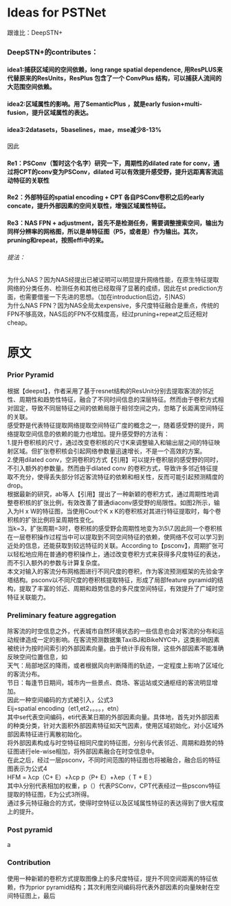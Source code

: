 # Ideas for PSTNet
跟谁比：DeepSTN+  
### DeepSTN+的contributes：

#### idea1:捕获区域间的空间依赖，long range spatial dependence, 用ResPLUS来代替原来的ResUnits，ResPlus 包含了一个 ConvPlus 结构，可以捕获人流间的大范围空间依赖。

#### idea2:区域属性的影响。用了SemanticPlus ，就是early fusion+multi-fusion，提升区域属性的表达。

#### idea3:2datasets，5baselines，mae，mse减少8-13%

因此
#### Re1：PSConv（暂时这个名字）研究一下，周期性的dilated rate for conv，通过将CPT的conv变为PSConv，dilated 可以有效提升感受野，提升远距离客流运动特征的关联性


#### Re2：外部特征的spatial encoding + CPT 各自PSConv卷积之后的early concate，提升外部因素的空间关联性，增强区域属性特征。

#### Re3：NAS FPN + adjustment，首先不是检测任务，需要调整搜索空间，输出为同样分辨率的网格图，所以是单特征图（P5，或者是）作为输出。其次，pruning和repeat，按照effi中的来。

###### 提法：
为什么NAS？因为NAS经提出已被证明可以明显提升网络性能，在原生特征提取网络的分类任务、检测任务和其他已经取得了显著的成绩，因此在st prediction方面，也需要借鉴一下先进的思想。（加在introduction后边，引NAS）  
为什么NAS FPN？因为NAS全局太expensive，多尺度特征融合是重点，传统的FPN不够高效，NAS后的FPN不仅精度高，经过pruning+repeat之后还相对cheap。  


# 原文
### Prior Pyramid
根据【deepst】，作者采用了基于resnet结构的ResUnit分别去提取客流的邻近性、周期性和趋势性特征，融合了不同时间信息的深层特征。然而由于卷积方式相对固定，导致不同层特征之间的依赖局限于相邻空间之内，忽略了长距离空间特征的关联。  
感受野是代表特征提取网络提取空间特征广度的概念之一，随着感受野的提升，网络提取空间信息的依赖的能力也增加。提升感受野的方法有：  
1.提升卷积核的尺寸，通过改变卷积核的尺寸K来调整输入和输出层之间的特征映射区域。但扩张卷积核会引起网络参数量迅速增长，不是一个高效的方案。  
2.使用dilated conv，空洞卷积的方式【引用】可以提升卷积层的感受野的同时，不引入额外的参数量。然而由于dilated conv 的卷积方式，导致许多邻近特征提取不充分，使得丢失部分邻近客流特征的依赖和相关性，反而可能引起预测精度的drop。  
根据最新的研究，ab等人【引用】提出了一种新颖的卷积方式，通过周期性地调整卷积核的扩张比例，有效改善了普通diaconv感受野的局限性。如图2所示，输入为H x W的特征图，当使用Cout个K x K的卷积核对其进行特征提取时，每个卷积核的扩张比例将呈周期性变化。  
当k=3，扩张周期=3时，卷积核的感受野会周期性地变为3\5\7.因此同一个卷积核在一层卷积操作过程当中可以提取到不同空间特征的依赖，使网络不仅可以学习到近处的信息，还能获取到较远特征的关联。According to【psconv】，周期扩张可以轻松地应用在普通的卷积操作上，通过改变卷积方式来获得多尺度特征的表达，而不引入额外的参数与计算复杂度。  
本文对输入的客流分布网格图进行不同尺度的卷积，作为客流预测框架的先验金字塔结构。psconv以不同尺度的卷积核提取特征，形成了局部feature pyramid的结构，提取了丰富的邻近、周期和趋势信息的多尺度空间特征，有效提升了广域时空特征关联能力。  

### Preliminary feature aggregation
除客流的时空信息之外，代表城市自然环境状态的一些信息也会对客流的分布和运动规律造成一定的影响。在客流预测数据集TaxiBJ和BikeNYC中，这类影响因素被统计为按时间索引的外部因素向量。由于统计手段有限，这些外部因素不能准确反映空间位置信息，如  
天气：局部地区的降雨，或者根据风向判断降雨的轨迹，一定程度上影响了区域化的客流分布。  
节日：每逢节日期间，城市内一些景点、商场、客运站或交通枢纽的客流明显增加。  
因此一种空间编码的方式被引入，公式3  
Eij=spatial encoding（et1,et2，。。。，etn）  
其中se代表空间编码，eti代表某日期的外部因素向量。具体地，首先对外部因素的种类分类，针对大面积外部因素特征如天气因素，使用区域初始化，对小区域外部因素特征进行离散初始化。  
将外部因素构成与时空特征相同尺度的特征图，分别与代表邻近、周期和趋势的特征图进行ele-wise相加，将外部因素融合在时空信息中。  
在此之后，经过一层psconv，不同时间范围的特征图也将被融合，融合后的特征图表示为公式4  
HFM = λcp（C+ E）+λcp p（P+ E）+λep（ T + E ）  
其中λ分别代表相加的权重，p（）代表PSConv，CPT代表经过一些psconv特征提取的特征图，E为公式3所得。  
通过多元特征融合的方式，使得时空特征以及区域属性特征的表达得到了很大程度上的提升。  

### Post pyramid
a



### Contribution
使用一种新颖的卷积方式提取图像上的多尺度特征，提升不同空间距离的特征依赖，作为prior pyramid结构；其次利用空间编码将代表外部因素的向量映射在空间特征图上，最后
